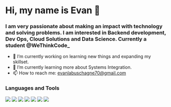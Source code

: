 # Hi, my name is Evan 👋
### I am very passionate about making an impact with technology and solving problems. I am interested in Backend development, Dev Ops, Cloud Solutions and Data Science. Currently a student @WeThinkCode_

- 🔭 I’m currently working on learning new things and expanding my skillset.
- 🌱 I’m currently learning more about Systems Integration.
- 📫 How to reach me: evanlabuschagne70@gmail.com 

<h3 align='left'>Languages and Tools</h3>

<p align='left'>
<a href="https://www.python.org"><img src="https://user-images.githubusercontent.com/36800222/200190403-05f5fdb2-a451-456a-a562-fbb8e6deaeba.svg"></a>
<a href="https://www.java.com/"><img src="https://user-images.githubusercontent.com/36800222/200190575-4993c88e-d602-4a54-ab25-23b5fde75b91.svg"></a>
<a href="https://www.javascript.com/"><img src="https://user-images.githubusercontent.com/36800222/200190639-f49e5c16-1097-49ed-a88a-dd97d8866881.svg"></a>
<img src="https://user-images.githubusercontent.com/36800222/200190754-b6aa8eaf-8d0f-4b73-99e4-d93cf00dd590.svg">
<img src="https://user-images.githubusercontent.com/36800222/200190798-4044dc8b-de05-4841-9573-d79db54e00f5.svg">
<a href="https://www.mysql.com/"><img src="https://user-images.githubusercontent.com/36800222/200190870-7416bfc5-b3ba-44c1-bc9c-ddf0a666ff66.svg"></a>
<img src="https://user-images.githubusercontent.com/36800222/200191015-3f069c1e-d308-4bf2-8f5b-b75fbe7fbb84.svg">
</p>
